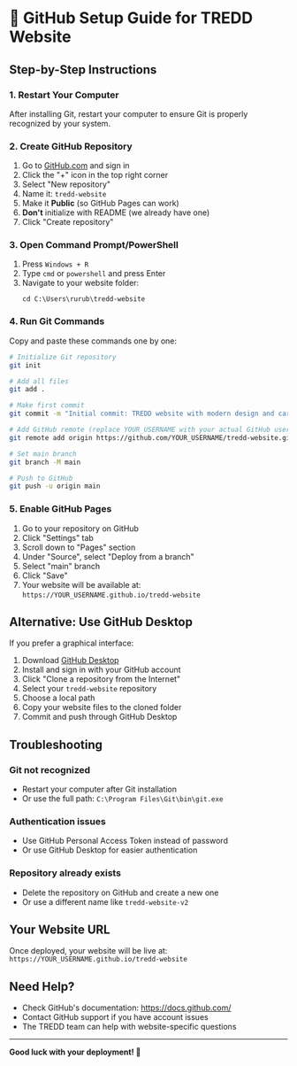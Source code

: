 # 🚀 GitHub Setup Guide for TREDD Website

## Step-by-Step Instructions

### 1. Restart Your Computer
After installing Git, restart your computer to ensure Git is properly recognized by your system.

### 2. Create GitHub Repository
1. Go to [GitHub.com](https://github.com) and sign in
2. Click the "+" icon in the top right corner
3. Select "New repository"
4. Name it: `tredd-website`
5. Make it **Public** (so GitHub Pages can work)
6. **Don't** initialize with README (we already have one)
7. Click "Create repository"

### 3. Open Command Prompt/PowerShell
1. Press `Windows + R`
2. Type `cmd` or `powershell` and press Enter
3. Navigate to your website folder:
   ```
   cd C:\Users\rurub\tredd-website
   ```

### 4. Run Git Commands
Copy and paste these commands one by one:

```bash
# Initialize Git repository
git init

# Add all files
git add .

# Make first commit
git commit -m "Initial commit: TREDD website with modern design and carousel"

# Add GitHub remote (replace YOUR_USERNAME with your actual GitHub username)
git remote add origin https://github.com/YOUR_USERNAME/tredd-website.git

# Set main branch
git branch -M main

# Push to GitHub
git push -u origin main
```

### 5. Enable GitHub Pages
1. Go to your repository on GitHub
2. Click "Settings" tab
3. Scroll down to "Pages" section
4. Under "Source", select "Deploy from a branch"
5. Select "main" branch
6. Click "Save"
7. Your website will be available at: `https://YOUR_USERNAME.github.io/tredd-website`

## Alternative: Use GitHub Desktop

If you prefer a graphical interface:

1. Download [GitHub Desktop](https://desktop.github.com/)
2. Install and sign in with your GitHub account
3. Click "Clone a repository from the Internet"
4. Select your `tredd-website` repository
5. Choose a local path
6. Copy your website files to the cloned folder
7. Commit and push through GitHub Desktop

## Troubleshooting

### Git not recognized
- Restart your computer after Git installation
- Or use the full path: `C:\Program Files\Git\bin\git.exe`

### Authentication issues
- Use GitHub Personal Access Token instead of password
- Or use GitHub Desktop for easier authentication

### Repository already exists
- Delete the repository on GitHub and create a new one
- Or use a different name like `tredd-website-v2`

## Your Website URL
Once deployed, your website will be live at:
`https://YOUR_USERNAME.github.io/tredd-website`

## Need Help?
- Check GitHub's documentation: https://docs.github.com/
- Contact GitHub support if you have account issues
- The TREDD team can help with website-specific questions

---

**Good luck with your deployment! 🎉**
